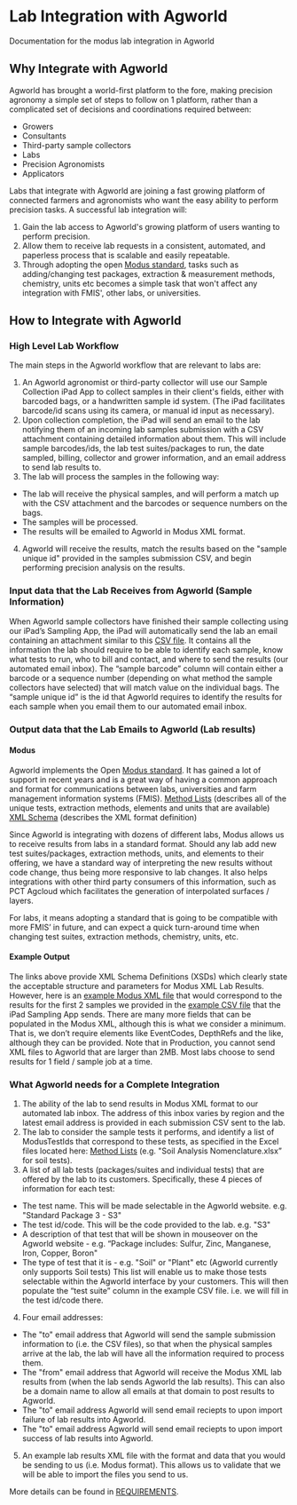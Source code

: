 <!--
   Copyright Almanac (Semios, AgWorld)
   Licensed under the Apache License, Version 2.0 (the "License");
   you may not use this file except in compliance with the License.
   You may obtain a copy of the License at

       http://www.apache.org/licenses/LICENSE-2.0

   Unless required by applicable law or agreed to in writing, software
   distributed under the License is distributed on an "AS IS" BASIS,
   WITHOUT WARRANTIES OR CONDITIONS OF ANY KIND, either express or implied.
   See the License for the specific language governing permissions and
   limitations under the License.
-->
# Lab Integration with Agworld
Documentation for the modus lab integration in Agworld

## Why Integrate with Agworld
Agworld has brought a world-first platform to the fore, making precision agronomy a simple set of steps to follow on 1 platform, rather than a complicated set of decisions and coordinations required between:
- Growers
- Consultants
- Third-party sample collectors
- Labs
- Precision Agronomists
- Applicators

Labs that integrate with Agworld are joining a fast growing platform of connected farmers and agronomists who want the easy ability to perform precision tasks. A successful lab integration will:
1. Gain the lab access to Agworld's growing platform of users wanting to perform precision.
2. Allow them to receive lab requests in a consistent, automated, and paperless process that is scalable and easily repeatable.
3. Through adopting the open [Modus standard](https://github.com/AgGateway/Modus), tasks such as adding/changing test packages, extraction & measurement methods, chemistry, units etc becomes a simple task that won't affect any integration with FMIS', other labs, or universities.

## How to Integrate with Agworld
### High Level Lab Workflow
The main steps in the Agworld workflow that are relevant to labs are:

1. An Agworld agronomist or third-party collector will use our Sample Collection iPad App to collect samples in their client's fields, either with barcoded bags, or a handwritten sample id system. (The iPad facilitates barcode/id scans using its camera, or manual id input as necessary).
2. Upon collection completion, the iPad will send an email to the lab notifying them of an incoming lab samples submission with a CSV attachment containing detailed information about them. This will include sample barcodes/ids, the lab test suites/packages to run, the date sampled, billing, collector and grower information, and an email address to send lab results to.
3. The lab will process the samples in the following way:
- The lab will receive the physical samples, and will perform a match up with the CSV attachment and the barcodes or sequence numbers on the bags.
- The samples will be processed.
- The results will be emailed to Agworld in Modus XML format.
4. Agworld will receive the results, match the results based on the "sample unique id" provided in the samples submission CSV, and begin performing precision analysis on the results.

### Input data that the Lab Receives from Agworld (Sample Information)
When Agworld sample collectors have finished their sample collecting using our iPad’s Sampling App, the iPad will automatically send the lab an email containing an attachment similar to this [CSV file](/example_submission_barcodes.csv). It contains all the information the lab should require to be able to identify each sample, know what tests to run, who to bill and contact, and where to send the results (our automated email inbox).
The “sample barcode” column will contain either a barcode or a sequence number (depending on what method the sample collectors have selected) that will match value on the individual bags. 
The “sample unique id” is the id that Agworld requires to identify the results for each sample when you email them to our automated email inbox.

### Output data that the Lab Emails to Agworld (Lab results)
#### Modus
Agworld implements the Open [Modus standard](https://github.com/AgGateway/Modus). It has gained a lot of support in recent years and is a great way of having a common approach and format for communications between labs, universities and farm management information systems (FMIS).
[Method Lists](https://github.com/AgGateway/Modus/tree/main/Method%20Lists/Modus%201)   (describes all of the unique tests, extraction methods, elements and units that are available)
[XML Schema](https://github.com/AgGateway/Modus/blob/main/Schema/Modus%201/modus_result.xsd)   (describes the XML format definition)

Since Agworld is integrating with dozens of different labs, Modus allows us to receive results from labs in a standard format. Should any lab add new test suites/packages, extraction methods, units, and elements to their offering, we have a standard way of interpreting the new results without code change, thus being more responsive to lab changes. It also helps integrations with other third party consumers of this information, such as PCT Agcloud which facilitates the generation of interpolated surfaces / layers.

For labs, it means adopting a standard that is going to be compatible with more FMIS’ in future, and can expect a quick turn-around time when changing test suites, extraction methods, chemistry, units, etc.

#### Example Output
The links above provide XML Schema Definitions (XSDs) which clearly state the acceptable structure and parameters for Modus XML Lab Results. However, here is an [example Modus XML file](/example_modus_result.xml) that would correspond to the results for the first 2 samples we provided in the [example CSV file](/example_submission_barcodes.csv) that the iPad Sampling App sends. There are many more fields that can be populated in the Modus XML, although this is what we consider a minimum. That is, we don’t require elements like EventCodes, DepthRefs and the like, although they can be provided. Note that in Production, you cannot send XML files to Agworld that are larger than 2MB. Most labs choose to send results for 1 field / sample job at a time.

### What Agworld needs for a Complete Integration
1. The ability of the lab to send results in Modus XML format to our automated lab inbox. The address of this inbox varies by region and the latest email address is provided in each submission CSV sent to the lab.
2. The lab to consider the sample tests it performs, and identify a list of ModusTestIds that correspond to these tests, as specified in the Excel files located here: [Method Lists](https://github.com/AgGateway/Modus/tree/main/Method%20Lists/Modus%201) (e.g. "Soil Analysis Nomenclature.xlsx” for soil tests).
3. A list of all lab tests (packages/suites and individual tests) that are offered by the lab to its customers. Specifically, these 4 pieces of information for each test:
- The test name. This will be made selectable in the Agworld website. e.g. "Standard Package 3 - S3"
- The test id/code. This will be the code provided to the lab. e.g. "S3"
- A description of that test that will be shown in mouseover on the Agworld website - e.g. “Package includes: Sulfur, Zinc, Manganese, Iron, Copper, Boron"
- The type of test that it is - e.g. "Soil" or "Plant" etc (Agworld currently only supports Soil tests)
This list will enable us to make those tests selectable within the Agworld interface by your customers. This will then populate the “test suite” column in the example CSV file. i.e. we will fill in the test id/code there.
4. Four email addresses:
- The "to" email address that Agworld will send the sample submission information to (i.e. the CSV files), so that when the physical samples arrive at the lab, the lab will have all the information required to process them.
- The "from" email address that Agworld will receive the Modus XML lab results from (when the lab sends Agworld the lab results). This can also be a domain name to allow all emails at that domain to post results to Agworld.
- The "to" email address Agworld will send email reciepts to upon import failure of lab results into Agworld.
- The "to" email address Agworld will send email reciepts to upon import success of lab results into Agworld.
5. An example lab results XML file with the format and data that you would be sending to us (i.e. Modus format). This allows us to validate that we will be able to import the files you send to us.

More details can be found in [REQUIREMENTS](https://github.com/semiosBIO/modus-integration/blob/main/REQUIREMENTS.md).
